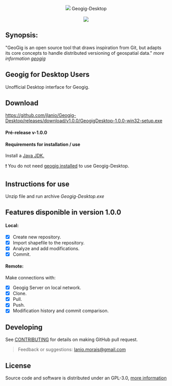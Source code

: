 
<p align="center">
 <img src="https://user-images.githubusercontent.com/10765588/27366155-deb91276-5609-11e7-80c4-f81f851adbbf.png">
 Geogig-Desktop
 <br><br>
 <img src="https://user-images.githubusercontent.com/10765588/27269278-4ca76d90-547b-11e7-8002-0d9de593d869.gif">
</p>

## Synopsis:
"GeoGig is an open source tool that draws inspiration from Git, but adapts its core concepts to handle distributed versioning of geospatial data." *more information [geogig](http://geogig.org/)*

## Geogig for Desktop Users
Unofficial Desktop interface for Geogig.

## **Download**
https://github.com/jlanio/Geogig-Desktop/releases/download/v1.0.0/GeogigDesktop-1.0.0-win32-setup.exe

#### Pré-release v-1.0.0

#### Requirements for installation / use

Install a [Java JDK.](http://www.oracle.com/technetwork/java/javase/downloads/jdk8-downloads-2133151.html)

:heavy_exclamation_mark: You do not need [geogig installed](http://geogig.org/docs/start/installation.html) to use Geogig-Desktop.

## Instructions for use
Unzip file and run archive *Geogig-Desktop.exe*

## Features disponible in version 1.0.0
#### Local:
- [x] Create new repository.
- [x] Import shapefile to the repository.
- [x] Analyze and add modifications.
- [x] Commit.
#### Remote:
Make connections with:
- [x] Geogig Server on local network.
- [x] Clone.
- [x] Pull.
- [x] Push.
- [x] Modification history and commit comparison.

## **Developing**
See [CONTRIBUTING](https://github.com/jlanio/Geogig-Desktop/blob/master/CONTRIBUTING.md) for details on making GitHub pull request.
> Feedback or suggestions: lanio.morais@gmail.com

## **License**

Source code and software is distributed under an GPL-3.0, [more information](https://github.com/jlanio/Geogig-Desktop/blob/master/LICENSE)
